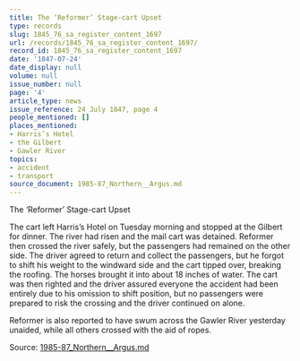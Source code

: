 ```yaml
---
title: The ‘Reformer’ Stage-cart Upset
type: records
slug: 1845_76_sa_register_content_1697
url: /records/1845_76_sa_register_content_1697/
record_id: 1845_76_sa_register_content_1697
date: '1847-07-24'
date_display: null
volume: null
issue_number: null
page: '4'
article_type: news
issue_reference: 24 July 1847, page 4
people_mentioned: []
places_mentioned:
- Harris’s Hotel
- the Gilbert
- Gawler River
topics:
- accident
- transport
source_document: 1985-87_Northern__Argus.md
---
```


The ‘Reformer’ Stage-cart Upset

The cart left Harris’s Hotel on Tuesday morning and stopped at the Gilbert for dinner.  The river had risen and the mail cart was detained.  Reformer then crossed the river safely, but the passengers had remained on the other side.  The driver agreed to return and collect the passengers, but he forgot to shift his weight to the windward side and the cart tipped over, breaking the roofing.  The horses brought it into about 18 inches of water.  The cart was then righted and the driver assured everyone the accident had been entirely due to his omission to shift position, but no passengers were prepared to risk the crossing and the driver continued on alone.

Reformer is also reported to have swum across the Gawler River yesterday unaided, while all others crossed with the aid of ropes.

Source: [1985-87_Northern__Argus.md](/downloads/markdown/1985-87_Northern__Argus.md)
